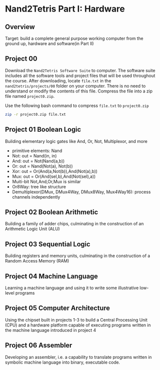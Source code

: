 # Nand2Tetris Part I: Hardware

## Overview
Target: build a complete general purpose working computer from the ground up, hardware and software(in Part II)


## Project 00

Download the `Nand2Tetris Software Suite` to computer. The software suite includes all the software tools and project files that will be used throughout the course. After downloading, locate `file.txt` in the `nand2tetris/projects/00` folder on your computer. There is no need to understand or modify the contents of this file. Compress the file into a zip file named `project0.zip`.

Use the following bash command to compress `file.txt` to `project0.zip`

```sh
zip -r project0.zip file.txt
```


## Project 01 Boolean Logic
Building elementary logic gates like And, Or, Not, Multiplexor, and more

- primitive elements: Nand
- Not: out = Nand(in, in)
- And: out = Not(Nand(a,b))
- Or: out = Nand(Not(a), Not(b))
- Xor: out = Or(And(a,Not(b)),And(Not(a),b))
- Mux: out = Or(And(sel,b),And(Not(sel),a))
- Muiti-bit Not,And,Or,Mux is similar
- Or8Way: tree like structure
- Demultiplexor(DMux, DMux4Way, DMux8Way, Mux4Way16): process channels independently

## Project 02 Boolean Arithmetic
Building a family of adder chips, culminating in the construction of an Arithmetic Logic Unit (ALU)

## Project 03 Sequential Logic
Building registers and memory units, culminating in the construction of a Random Access Memory (RAM)

## Project 04 Machine Language
Learning a machine language and using it to write some illustrative low-level programs

## Project 05 Computer Architecture
Using the chipset built in projects 1-3 to build a Central Processing Unit (CPU) and a hardware platform capable of executing programs written in the machine language introduced in project 4


## Project 06 Assembler
Developing an assembler, i.e. a capability to translate programs written in symbolic machine language into binary, executable code.

